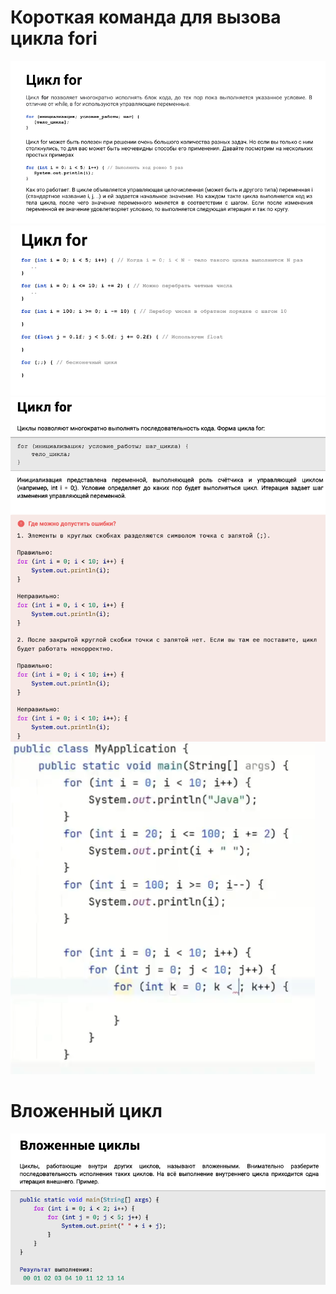 # Короткая команда для вызова цикла fori
![](https://github.com/Extertom/Notebook_my/blob/f5747499f376e65e5ffac7bbe397fbe28da4d444/images/Cycle%20for%2001.png)
![](https://github.com/Extertom/Notebook_my/blob/f5747499f376e65e5ffac7bbe397fbe28da4d444/images/Cycle%20for%2002.png)
![](https://github.com/Extertom/Notebook_my/blob/f5747499f376e65e5ffac7bbe397fbe28da4d444/images/Cycle%20for%2003.png)
![](https://github.com/Extertom/Notebook_my/blob/ff73ef10831f1865d2c074f9bf643417b35a4296/images/fori%20%D0%BF%D1%80%D0%B8%D0%BC%D0%B5%D1%801.png)

# Вложенный цикл
![](https://github.com/Extertom/Notebook_my/blob/f5747499f376e65e5ffac7bbe397fbe28da4d444/images/%D0%92%D0%BB%D0%BE%D0%B6%D0%B5%D0%BD%D0%BD%D1%8B%D0%B9%20%D1%86%D0%B8%D0%BA%D0%BB.png)


